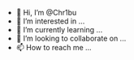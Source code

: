 - 👋 Hi, I’m @Chr1bu
- 👀 I’m interested in ...
- 🌱 I’m currently learning ...
- 💞️ I’m looking to collaborate on ...
- 📫 How to reach me ...

<!---
Chr1bu/Chr1bu is a ✨ special ✨ repository because its `README.md` (this file) appears on your GitHub profile.
You can click the Preview link to take a look at your changes.
--->
